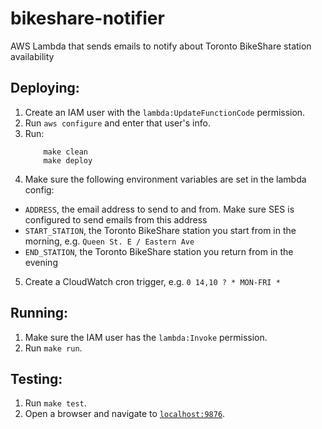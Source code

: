 # bikeshare-notifier
AWS Lambda that sends emails to notify about Toronto BikeShare station availability

## Deploying:
1. Create an IAM user with the `lambda:UpdateFunctionCode` permission.
2. Run `aws configure` and enter that user's info.
3. Run:
    ```
        make clean
        make deploy
    ```
4. Make sure the following environment variables are set in the lambda config:
  * `ADDRESS`, the email address to send to and from. Make sure SES is configured to send emails from this address
  * `START_STATION`, the Toronto BikeShare station you start from in the morning, e.g. `Queen St. E / Eastern Ave`
  * `END_STATION`, the Toronto BikeShare station you return from in the evening
5. Create a CloudWatch cron trigger, e.g. `0 14,10 ? * MON-FRI *`

## Running:
1. Make sure the IAM user has the `lambda:Invoke` permission.
2. Run `make run`.

## Testing:
1. Run `make test`.
2. Open a browser and navigate to [`localhost:9876`](localhost:9876).
